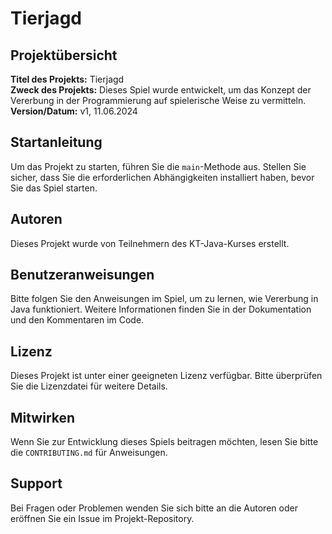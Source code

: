 # Tierjagd

## Projektübersicht
**Titel des Projekts:** Tierjagd  
**Zweck des Projekts:** Dieses Spiel wurde entwickelt, um das Konzept der Vererbung in der Programmierung auf spielerische Weise zu vermitteln.  
**Version/Datum:** v1, 11.06.2024

## Startanleitung
Um das Projekt zu starten, führen Sie die `main`-Methode aus. Stellen Sie sicher, dass Sie die erforderlichen Abhängigkeiten installiert haben, bevor Sie das Spiel starten.

## Autoren
Dieses Projekt wurde von Teilnehmern des KT-Java-Kurses erstellt.

## Benutzeranweisungen
Bitte folgen Sie den Anweisungen im Spiel, um zu lernen, wie Vererbung in Java funktioniert. Weitere Informationen finden Sie in der Dokumentation und den Kommentaren im Code.

## Lizenz
Dieses Projekt ist unter einer geeigneten Lizenz verfügbar. Bitte überprüfen Sie die Lizenzdatei für weitere Details.

## Mitwirken
Wenn Sie zur Entwicklung dieses Spiels beitragen möchten, lesen Sie bitte die `CONTRIBUTING.md` für Anweisungen.

## Support
Bei Fragen oder Problemen wenden Sie sich bitte an die Autoren oder eröffnen Sie ein Issue im Projekt-Repository.
